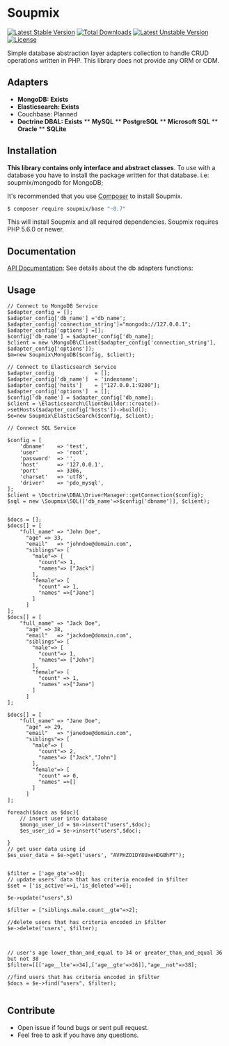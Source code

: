 # Soupmix


[![Latest Stable Version](https://poser.pugx.org/soupmix/base/v/stable)](https://packagist.org/packages/soupmix/base) [![Total Downloads](https://poser.pugx.org/soupmix/base/downloads)](https://packagist.org/packages/soupmix/base) [![Latest Unstable Version](https://poser.pugx.org/soupmix/base/v/unstable)](https://packagist.org/packages/soupmix/base) [![License](https://poser.pugx.org/soupmix/base/license)](https://packagist.org/packages/soupmix/base)


Simple database abstraction layer adapters collection to handle CRUD operations written in PHP. This library does not provide any ORM or ODM. 

## Adapters

* **MongoDB: Exists**
* **Elasticsearch: Exists**
* Couchbase: Planned
* **Doctrine DBAL: Exists**
** **MySQL**
** **PostgreSQL**
** **Microsoft SQL**
** **Oracle**
** **SQLite**





## Installation
**This library contains only interface and abstract classes**. To use with a database you have to install the package written for that database. i.e: soupmix/mongodb for MongoDB;

It's recommended that you use [Composer](https://getcomposer.org/) to install Soupmix.

```bash
$ composer require soupmix/base "~0.7"
```

This will install Soupmix and all required dependencies. Soupmix requires PHP 5.6.0 or newer.


## Documentation

[API Documentation](https://github.com/soupmix/base/blob/master/docs/API_Documentation.md): See details about the db adapters functions:

## Usage
```
// Connect to MongoDB Service
$adapter_config = [];
$adapter_config['db_name'] ='db_name';
$adapter_config['connection_string']="mongodb://127.0.0.1";
$adapter_config['options'] =[];
$config['db_name'] = $adapter_config['db_name];
$client = new \MongoDB\Client($adapter_config['connection_string'], $adapter_config['options']);
$m=new Soupmix\MongoDB($config, $client);

// Connect to Elasticsearch Service
$adapter_config             = [];
$adapter_config['db_name']  = 'indexname';
$adapter_config['hosts']    = ["127.0.0.1:9200"];
$adapter_config['options']  = [];
$config['db_name'] = $adapter_config['db_name];
$client = \Elasticsearch\ClientBuilder::create()->setHosts($adapter_config['hosts'])->build();
$e=new Soupmix\ElasticSearch($config, $client);

// Connect SQL Service 

$config = [
    'dbname'    => 'test',
    'user'      => 'root',
    'password'  => '',
    'host'      => '127.0.0.1',
    'port'      => 3306,
    'charset'   => 'utf8',
    'driver'    => 'pdo_mysql',
];
$client = \Doctrine\DBAL\DriverManager::getConnection($config);
$sql = new \Soupmix\SQL(['db_name'=>$config['dbname']], $client);


$docs = [];
$docs[] = [
	"full_name" => "John Doe",
      "age" => 33,
      "email"	=> "johndoe@domain.com",
      "siblings"=> [
        "male"=> [
          "count"=> 1,
          "names"=> ["Jack"]
        ],
        "female"=> [
          "count" => 1,
          "names" =>["Jane"]
		]      
      ]
];
$docs[] = [
	"full_name" => "Jack Doe",
      "age" => 38,
      "email"	=> "jackdoe@domain.com",
      "siblings"=> [
        "male"=> [
          "count"=> 1,
          "names"=> ["John"]
        ],
        "female"=> [
          "count" => 1,
          "names" =>["Jane"]
		]      
      ]
];

$docs[] = [
	"full_name" => "Jane Doe",
      "age" => 29,
      "email"	=> "janedoe@domain.com",
      "siblings"=> [
        "male"=> [
          "count"=> 2,
          "names"=> ["Jack","John"]
        ],
        "female"=> [
          "count" => 0,
          "names" =>[]
		]      
      ]
];

foreach($docs as $doc){
	// insert user into database
	$mongo_user_id = $m->insert("users",$doc);
	$es_user_id = $e->insert("users",$doc);

}
// get user data using id
$es_user_data = $e->get('users', "AVPHZO1DY8UxeHDGBhPT");


$filter = ['age_gte'=>0];
// update users' data that has criteria encoded in $filter
$set = ['is_active'=>1,'is_deleted'=>0];

$e->update("users",$)

$filter = ["siblings.male.count__gte"=>2];

//delete users that has criteria encoded in $filter
$e->delete('users', $filter);



// user's age lower_than_and_equal to 34 or greater_than_and_equal 36 but not 38
$filter=[[['age__lte'=>34],['age__gte'=>36]],"age__not"=>38];

//find users that has criteria encoded in $filter
$docs = $e->find("users", $filter);


```







## Contribute
* Open issue if found bugs or sent pull request.
* Feel free to ask if you have any questions.
